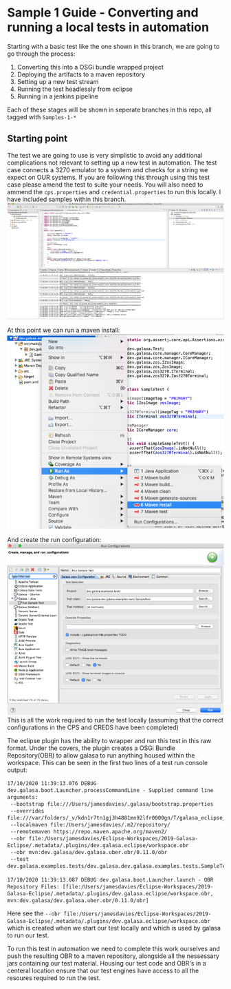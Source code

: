 # Sample 1 Guide - Converting and running a local tests in automation

Starting with a basic test like the one shown in this branch, we are going to go through the process:

1. Converting this into a OSGi bundle wrapped project
1. Deploying the artifacts to a maven repository
1. Setting up a new test stream
1. Running the test headlessly from eclipse
1. Running in a jenkins pipeline

Each of these stages will be shown in seperate branches in this repo, all tagged with `Samples-1-*`

## Starting point
The test we are going to use is very simplistic to avoid any additional complications not relevant to setting up a new test in automation. The test case connects a 3270 emulator to a system and checks for a string we expect on OUR systems. If you are following this through using this test case please amend the test to suite your needs. You will also need to ammend the `cps.properties` and `credential.properties` to run this locally. I have included samples within this branch.
![Eclipse Screen](./images/eclipse-test-screen.png)

At this point we can run a maven install:
![Eclipse Screen](./images/maven-install.png)

And create the run configuration:
![Eclipse Screen](./images/run-configuration.png)
This is all the work required to run the test locally (assuming that the correct configurations in the CPS and CREDS have been completed)

The eclipse plugin has the ability to wrapper and run this test in this raw format. Under the covers, the plugin creates a OSGi Bundle Repository(OBR) to allow galasa to run anything housed within the workspace. This can be seen in the first two lines of a test run console output:

```
17/10/2020 11:39:13.076 DEBUG dev.galasa.boot.Launcher.processCommandLine - Supplied command line arguments:
 --bootstrap file:///Users/jamesdavies/.galasa/bootstrap.properties 
 --overrides file:///var/folders/_v/kdn1r7tn1gj3h4881mn92lfr0000gn/T/galasa_eclipse_cache_3439508801795774060/galasaoverrides4839275147795675185.properties 
 --localmaven file:/Users/jamesdavies/.m2/repository/ 
 --remotemaven https://repo.maven.apache.org/maven2/ 
 --obr file:/Users/jamesdavies/Eclipse-Workspaces/2019-Galasa-Eclipse/.metadata/.plugins/dev.galasa.eclipse/workspace.obr 
 --obr mvn:dev.galasa/dev.galasa.uber.obr/0.11.0/obr 
 --test dev.galasa.examples.tests/dev.galasa.dev.galasa.examples.tests.SampleTest 

17/10/2020 11:39:13.087 DEBUG dev.galasa.boot.Launcher.launch - OBR Repository Files: [file:/Users/jamesdavies/Eclipse-Workspaces/2019-Galasa-Eclipse/.metadata/.plugins/dev.galasa.eclipse/workspace.obr, mvn:dev.galasa/dev.galasa.uber.obr/0.11.0/obr]
```

Here see the `--obr file:/Users/jamesdavies/Eclipse-Workspaces/2019-Galasa-Eclipse/.metadata/.plugins/dev.galasa.eclipse/workspace.obr ` which is created when we start our test locally and which is used by galasa to run our test.

 To run this test in automation we need to complete this work ourselves and push the resulting OBR to a maven repository, alongside all the nessessary jars containing our test material. Housing our test code and OBR's in a centeral location ensure that our test engines have access to all the resoures required to run the test. 
